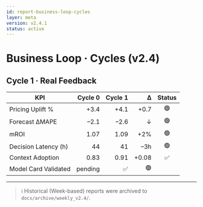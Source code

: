 ```yaml
---
id: report-business-loop-cycles
layer: meta
version: v2.4.1
status: active
---
```


# Business Loop · Cycles (v2.4)

## Cycle 1 · Real Feedback
| KPI | Cycle 0 | Cycle 1 | Δ | Status |
|----|--------:|--------:|---:|:-----:|
| Pricing Uplift % | +3.4 | +4.1 | +0.7 | 🟢 |
| Forecast ΔMAPE   | –2.1 | –2.6 |  ↓  | 🟢 |
| mROI             | 1.07 | 1.09 | +2% | 🟢 |
| Decision Latency (h) | 44 | 41 | –3h | 🟢 |
| Context Adoption | 0.83 | 0.91 | +0.08 | ✅ |
| Model Card Validated | pending | ✅ | 🟢 |
---
> ℹ️ Historical (Week-based) reports were archived to `docs/archive/weekly_v2.4/`.
